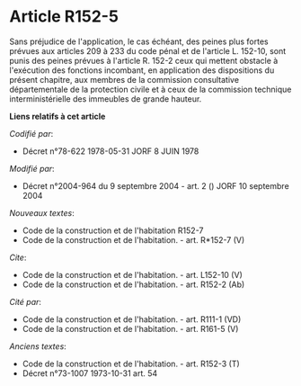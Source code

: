 # Article R152-5

Sans préjudice de l'application, le cas échéant, des peines plus fortes prévues aux articles 209 à 233 du code pénal et de
l'article L. 152-10, sont punis des peines prévues à l'article R. 152-2 ceux qui mettent obstacle à l'exécution des fonctions
incombant, en application des dispositions du présent chapitre, aux membres de la commission consultative départementale de
la protection civile et à ceux de la commission technique interministérielle des immeubles de grande hauteur.

**Liens relatifs à cet article**

_Codifié par_:

  - Décret n°78-622 1978-05-31 JORF 8 JUIN 1978

_Modifié par_:

  - Décret n°2004-964 du 9 septembre 2004 - art. 2 () JORF 10 septembre 2004

_Nouveaux textes_:

  - Code de la construction et de l'habitation R152-7
  - Code de la construction et de l'habitation. - art. R*152-7 (V)

_Cite_:

  - Code de la construction et de l'habitation. - art. L152-10 (V)
  - Code de la construction et de l'habitation. - art. R152-2 (Ab)

_Cité par_:

  - Code de la construction et de l'habitation. - art. R111-1 (VD)
  - Code de la construction et de l'habitation. - art. R161-5 (V)

_Anciens textes_:

  - Code de la construction et de l'habitation. - art. R152-3 (T)
  - Décret n°73-1007 1973-10-31 art. 54
